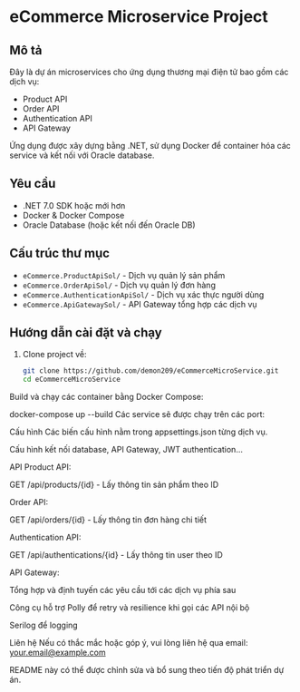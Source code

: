 # eCommerce Microservice Project

## Mô tả
Đây là dự án microservices cho ứng dụng thương mại điện tử bao gồm các dịch vụ:
- Product API
- Order API
- Authentication API
- API Gateway

Ứng dụng được xây dựng bằng .NET, sử dụng Docker để container hóa các service và kết nối với Oracle database.

## Yêu cầu
- .NET 7.0 SDK hoặc mới hơn
- Docker & Docker Compose
- Oracle Database (hoặc kết nối đến Oracle DB)

## Cấu trúc thư mục
- `eCommerce.ProductApiSol/` - Dịch vụ quản lý sản phẩm
- `eCommerce.OrderApiSol/` - Dịch vụ quản lý đơn hàng
- `eCommerce.AuthenticationApiSol/` - Dịch vụ xác thực người dùng
- `eCommerce.ApiGatewaySol/` - API Gateway tổng hợp các dịch vụ

## Hướng dẫn cài đặt và chạy
1. Clone project về:
   ```bash
   git clone https://github.com/demon209/eCommerceMicroService.git
   cd eCommerceMicroService
Build và chạy các container bằng Docker Compose:

docker-compose up --build
Các service sẽ được chạy trên các port:


Cấu hình
Các biến cấu hình nằm trong appsettings.json từng dịch vụ.

Cấu hình kết nối database, API Gateway, JWT authentication...

API
Product API:

GET /api/products/{id} - Lấy thông tin sản phẩm theo ID

Order API:

GET /api/orders/{id} - Lấy thông tin đơn hàng chi tiết

Authentication API:

GET /api/authentications/{id} - Lấy thông tin user theo ID

API Gateway:

Tổng hợp và định tuyến các yêu cầu tới các dịch vụ phía sau

Công cụ hỗ trợ
Polly để retry và resilience khi gọi các API nội bộ

Serilog để logging

Liên hệ
Nếu có thắc mắc hoặc góp ý, vui lòng liên hệ qua email: your.email@example.com

README này có thể được chỉnh sửa và bổ sung theo tiến độ phát triển dự án.








